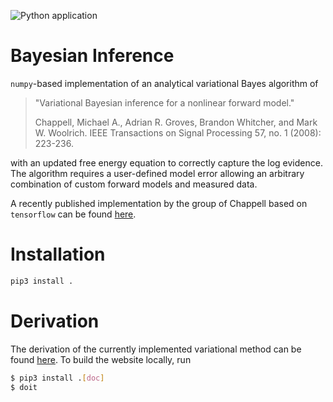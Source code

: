 ![Python application](https://github.com/BAMresearch/BayesianInference/workflows/Python%20application/badge.svg?branch=master)

# Bayesian Inference

`numpy`-based implementation of an analytical variational Bayes algorithm of

> "Variational Bayesian inference for a nonlinear forward model." 
> 
> Chappell, Michael A., Adrian R. Groves, Brandon Whitcher, and Mark W. Woolrich. 
> IEEE Transactions on Signal Processing 57, no. 1 (2008): 223-236.

with an updated free energy equation to correctly capture the log evidence. The algorithm requires a user-defined model error allowing an arbitrary combination of custom forward models and measured data.

A recently published implementation by the group of Chappell based on `tensorflow` can be found [here](https://github.com/physimals/vaby_avb).

# Installation

~~~sh
pip3 install .
~~~

# Derivation

The derivation of the currently implemented variational method can be found [here](https://bayesianinference.readthedocs.io/en/latest/). To build the website locally, run
~~~sh
$ pip3 install .[doc]
$ doit
~~~
